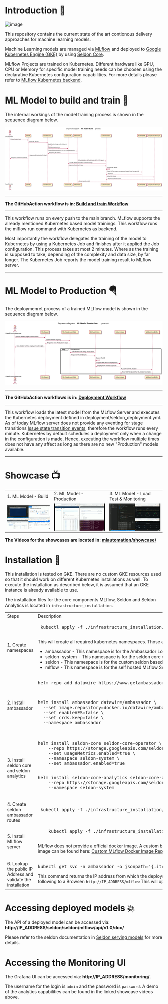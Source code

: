 # Introduction :brain:
![image](https://github.com/haakwi/mlautomation/blob/master/diagram/1_Technologie%20Overview%20%E2%80%93%20Continuous%20Deployment%20ML%20Model.png?raw=true)

This repository contains the current state of the art contionous delivery approaches for machine learning models.

Machine Learning models are managed via [MLflow](https://mlflow.org/) and deployed to [Google Kubernetes Engine (GKE)](https://cloud.google.com/kubernetes-engine) by using [Seldon Core](https://docs.seldon.io/projects/seldon-core/en/latest/index.html). 
 

MLflow Projects are trained on Kubernetes. Different hardware like GPU, CPU or Memory for specific model training needs can be choosen using the declarative Kubernetes configuration capabilities. For more details please refer to [MLflow Kubernetes backend](https://www.mlflow.org/docs/latest/projects.html#kubernetes-execution). 

# ML Model to build and train :bricks:

The internal workings of the model training process is shown in the sequence diagram below.

<kbd>
  <img src="https://github.com/haakwi/mlautomation/blob/master/diagram/2_SD%20-%20ML%20Model%20Build.svg">
</kbd>
</br>

---
**The GitHubAction workflow is in: [Build and train Workflow](https://github.com/haakwi/mlautomation/blob/master/.github/workflows/mlflow-build.yml)**
***

This workflow runs on every push to the main branch. MLflow supports the already mentioned Kubernetes based model trainings. This workflow runs the mlflow run command with Kubernetes as backend.

Most importantly the workflow delegates the training of the model to Kubernetes by using a Kubernetes Job and finishes after it applied the Job configuration. This process takes at most 2 minutes. Where as the training is supposed to take, depending of the complexity and data size, by far longer. The Kubernetes Job reports the model training result to MLflow server.

---


# ML Model to Production :parachute:

The deploymenret process of a trained MLflow model is shown in the sequence diagram below.

<kbd>
  <img src="https://github.com/haakwi/mlautomation/blob/master/diagram/3_SD%20-%20ML%20Model%20Production.svg">
</kbd>

---
**The GitHubAction workflows is in: [Deployment Workflow](https://github.com/haakwi/mlautomation/blob/master/.github/workflows/mlflow-production.yml)**
***

This workflow loads the latest model from the MLflow Server and executes the Kubernetes deployment defined in deployment/seldon_deployment.yml. As of today MLflow server does not provide any eventing for stage transitions [Issue state transition events](https://github.com/mlflow/mlflow/issues/2383), therefore the workflow runs every minute. Kubernetes by default schedules a deployment only when a change in the configuration is made. Hence, executing the workflow multiple times does not have any affect as long as there are no new "Production" models available.

---


# Showcase :tv:


<table>
  <tr>
     <td>1. ML Model - Build</td>
     <td>2. ML Model - Production</td>
     <td>3. ML Model - Load Test & Monitoring</td>
  </tr>
  <tr>
    <td><img src="https://github.com/haakwi/mlautomation/blob/master/showcase/1%20-%20ML%20Model%20-%20Build%20-%20Cover.png" ></td>
    <td><img src=https://github.com/haakwi/mlautomation/blob/master/showcase/2%20-%20ML%20Model%20-%20Production%20-%20Cover.png ></td>
    <td><img src=https://github.com/haakwi/mlautomation/blob/master/showcase/3%20-%20ML%20Model%20-%20Load%20Test%20%26%20Monitoring%20-%20Cover.png ></td>
  </tr>
 </table>

**The Videos for the showcases are located in:  [mlautomation/showcase/](https://github.com/haakwi/mlautomation/tree/master/showcase)**


# Installation :rocket:

This installation is tested on GKE. There are no custom GKE resources used so that it should work on different Kubernetes installations as well.
To execute the installation as described below, it is assumed that an GKE instance is already available to use.

The installation files for the core components MLflow, Seldon and Seldon Analytics is located in `infrastructure_installation`.

<table>
    <tr>
    <td>Steps</td>
    <td>Description</td>
  </tr>
  <tr>
     <td>1. Create namespaces</td>
     <td>
       <pre lang="bash">
 kubectl apply -f ./infrastructure_installation/kubernetes/1_namespaces.yml
       </pre>

This will create all required kubernetes namespaces. Those are:
   - ambassador    - This namespace is for the Ambassador LoadBalancer
   - seldon-system - This namespace is for the seldon core components 
   - seldon        - This namespace is for the custom seldon based ML Models
   - mlflow        - This namespace is for the self hosted MLflow Server
    </td>
  </tr>
  <tr>
    <td>2. Install ambassador </td>
    <td>
     <pre lange="bash">
helm repo add datawire https://www.getambassador.io
     </pre>
     <pre lang="bash"> 
helm install ambassador datawire/ambassador \
  --set image.repository=docker.io/datawire/ambassador \
  --set enableAES=false \
  --set crds.keep=false \
  --namespace ambassador 
     </pre>
     </td>
  </tr>
  <tr>
    <td>3. Install seldon core and seldon analytics</td>
    <td>
      <pre lang="bash">
helm install seldon-core seldon-core-operator \
    --repo https://storage.googleapis.com/seldon-charts \
    --set usageMetrics.enabled=true \
    --namespace seldon-system \
    --set ambassador.enabled=true
      </pre>
      <pre lang="bash">
helm install seldon-core-analytics seldon-core-analytics \
    --repo https://storage.googleapis.com/seldon-charts \
    --namespace seldon-system
      </pre>
    </td>
  </tr>
  <tr>
  <td>4. Create seldon ambassador routes</td>
    <td>
      <pre lang="bash">
 kubectl apply -f ./infrastructure_installation/kubernetes/2_seldon_monitoring_route.yml
      </pre>
    </td>
</tr>
<tr>
  <td>5. Install MLflow server</td>
  <td>  
 <pre lang="bash">
    kubectl apply -f ./infrastructure_installation/kubernetes/3_mlflow_server.yml
 </pre>
  
  MLflow does not provide a official docker image. A custom build image is used for the deployment. The docker image can be found here:
  [Custom MLflow Docker Image Repository](https://hub.docker.com/layers/akhuy/mlflow/1.20.2/images/sha256-08c69813acd510148f44119351dd26348ba8675b083349262fad84eb4021679b?context=repo)

</td>
</tr>
<tr>
  <td>6. Lookup the public IP Address and validate the installation</td>
  <td> 
<pre lang="bash">
kubectl get svc -n ambassador -o jsonpath='{.items[*].status.loadBalancer.ingress[*].ip}'
</pre>
  
This command returns the IP address from which the deployment is accessible.
Copy the IP and enter the following to a Browser:
  `http://IP_ADDRESS/mlflow`
This will open the MLflow UI.

</td>
</tr>
</table>

# Accessing deployed models :boom:

The API of a deployed model can be accessed via:  **http://IP_ADDRESS/seldon/seldon/mlflow/api/v1.0/doc/**

Please refer to the seldon documentation in [Seldon serving models](https://docs.seldon.io/projects/seldon-core/en/latest/workflow/serving.html) for more details.

# Accessing the Monitoring UI

The Grafana UI can be accessed via: **http://IP_ADDRESS/monitoring/**.

The username for the login is `admin` and the password is `password`.
A demo of the analytics capabilities can be found in the linked showcase videos above.
